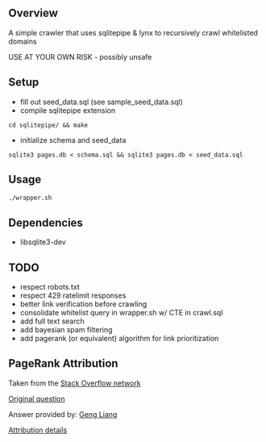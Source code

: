 ## Overview
A simple crawler that uses sqlitepipe & lynx to recursively crawl whitelisted domains

USE AT YOUR OWN RISK - possibly unsafe

## Setup
* fill out seed_data.sql (see sample_seed_data.sql)
* compile sqlitepipe extension
```
cd sqlitepipe/ && make
```
* initialize schema and seed_data
```
sqlite3 pages.db < schema.sql && sqlite3 pages.db < seed_data.sql
```

## Usage
```
./wrapper.sh
```
## Dependencies
* libsqlite3-dev

## TODO
* respect robots.txt
* respect 429 ratelimit responses
* better link verification before crawling
* consolidate whitelist query in wrapper.sh w/ CTE in crawl.sql
* add full text search
* add bayesian spam filtering
* add pagerank (or equivalent) algorithm for link prioritization

## PageRank Attribution
Taken from the [Stack Overflow network](https://stackoverflow.com)

[Original question](https://stackoverflow.com/questions/17787944/sql-pagerank-implementation)

Answer provided by: [Geng Liang](https://stackoverflow.com/users/5914124/geng-liang)

[Attribution details](https://stackoverflow.blog/2009/06/25/attribution-required/)
